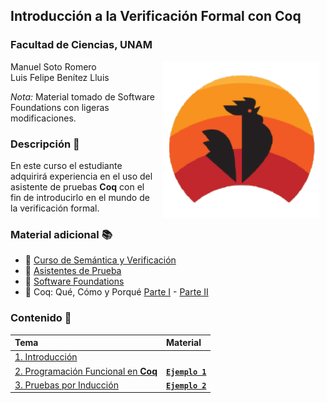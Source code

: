 ## Introducción a la Verificación Formal con Coq
### Facultad de Ciencias, UNAM

<img src="imagenes/portada.png" align="right" height="250" width="250" hspace="10">

Manuel Soto Romero   
Luis Felipe Benítez Lluis	

*Nota:* Material tomado de Software Foundations con ligeras modificaciones.

### Descripción :memo:

En este curso el estudiante adquirirá experiencia en el uso del asistente de pruebas __Coq__ con el
fin de introducirlo en el mundo de la verificación formal. 

### Material adicional :books:

- :link: [Curso de Semántica y Verificación](https://semanticafc.gitlab.io/20221/)
- :link: [Asistentes de Prueba](https://drive.google.com/file/d/1Y4_wGihm733smdotbh40X_M0XyPpq3rF/view?usp=sharing)
- :link: [Software Foundations](https://softwarefoundations.cis.upenn.edu/)
- :link: Coq: Qué, Cómo y Porqué [Parte I](https://youtu.be/CZ0rU-CQ66Q) - [Parte II](https://www.youtube.com/watch?v=MpqmCCxtzjY) 

### Contenido :date:

| Tema                                                     | Material                                        |
| :------------------------------------------------------- | :-------                                        |
| [1. Introducción](tema01/README.md)                      |                                                 |
| [2. Programación Funcional en __Coq__](tema02/README.md) | [**`Ejemplo 1`**](scripts_coq/SVcoq_ejemplo1.v) |
| [3. Pruebas por Inducción](tema03/README.md)             | [**`Ejemplo 2`**](scripts_coq/SVcoq_ejemplo2.v)   



